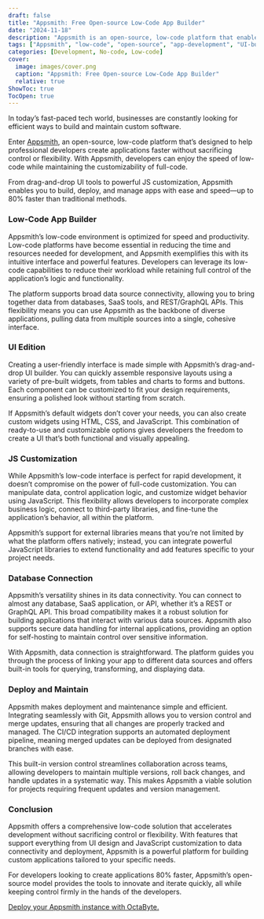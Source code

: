```yaml
---
draft: false
title: "Appsmith: Free Open-source Low-Code App Builder"
date: "2024-11-18"
description: "Appsmith is an open-source, low-code platform that enables rapid application development without sacrificing control or customization. It offers a drag-and-drop UI builder, JS customization, and seamless data connectivity, making it a versatile solution for building and deploying custom applications quickly and efficiently."
tags: ["Appsmith", "low-code", "open-source", "app-development", "UI-builder", "JavaScript", "database-connection", "custom-software", "deployment", "rapid-development"]
categories: [Development, No-code, Low-code]
cover:
  image: images/cover.png
  caption: "Appsmith: Free Open-source Low-Code App Builder"
  relative: true
ShowToc: true
TocOpen: true
---
```



In today’s fast\-paced tech world, businesses are constantly looking for efficient ways to build and maintain custom software. 

Enter [Appsmith](https://octabyte.io/development/nocode-lowcode/appsmith), an open\-source, low\-code platform that’s designed to help professional developers create applications faster without sacrificing control or flexibility. With Appsmith, developers can enjoy the speed of low\-code while maintaining the customizability of full\-code. 

From drag\-and\-drop UI tools to powerful JS customization, Appsmith enables you to build, deploy, and manage apps with ease and speed—up to 80% faster than traditional methods.


### Low\-Code App Builder

Appsmith’s low\-code environment is optimized for speed and productivity. Low\-code platforms have become essential in reducing the time and resources needed for development, and Appsmith exemplifies this with its intuitive interface and powerful features. Developers can leverage its low\-code capabilities to reduce their workload while retaining full control of the application’s logic and functionality.

The platform supports broad data source connectivity, allowing you to bring together data from databases, SaaS tools, and REST/GraphQL APIs. This flexibility means you can use Appsmith as the backbone of diverse applications, pulling data from multiple sources into a single, cohesive interface.

### UI Edition

Creating a user\-friendly interface is made simple with Appsmith’s drag\-and\-drop UI builder. You can quickly assemble responsive layouts using a variety of pre\-built widgets, from tables and charts to forms and buttons. Each component can be customized to fit your design requirements, ensuring a polished look without starting from scratch.

If Appsmith’s default widgets don’t cover your needs, you can also create custom widgets using HTML, CSS, and JavaScript. This combination of ready\-to\-use and customizable options gives developers the freedom to create a UI that’s both functional and visually appealing.

### JS Customization

While Appsmith’s low\-code interface is perfect for rapid development, it doesn’t compromise on the power of full\-code customization. You can manipulate data, control application logic, and customize widget behavior using JavaScript. This flexibility allows developers to incorporate complex business logic, connect to third\-party libraries, and fine\-tune the application’s behavior, all within the platform.

Appsmith’s support for external libraries means that you’re not limited by what the platform offers natively; instead, you can integrate powerful JavaScript libraries to extend functionality and add features specific to your project needs.

### Database Connection

Appsmith’s versatility shines in its data connectivity. You can connect to almost any database, SaaS application, or API, whether it’s a REST or GraphQL API. This broad compatibility makes it a robust solution for building applications that interact with various data sources. Appsmith also supports secure data handling for internal applications, providing an option for self\-hosting to maintain control over sensitive information.

With Appsmith, data connection is straightforward. The platform guides you through the process of linking your app to different data sources and offers built\-in tools for querying, transforming, and displaying data.

### Deploy and Maintain

Appsmith makes deployment and maintenance simple and efficient. Integrating seamlessly with Git, Appsmith allows you to version control and merge updates, ensuring that all changes are properly tracked and managed. The CI/CD integration supports an automated deployment pipeline, meaning merged updates can be deployed from designated branches with ease.

This built\-in version control streamlines collaboration across teams, allowing developers to maintain multiple versions, roll back changes, and handle updates in a systematic way. This makes Appsmith a viable solution for projects requiring frequent updates and version management.

### Conclusion

Appsmith offers a comprehensive low\-code solution that accelerates development without sacrificing control or flexibility. With features that support everything from UI design and JavaScript customization to data connectivity and deployment, Appsmith is a powerful platform for building custom applications tailored to your specific needs. 

For developers looking to create applications 80% faster, Appsmith’s open\-source model provides the tools to innovate and iterate quickly, all while keeping control firmly in the hands of the developers.

[Deploy your Appsmith instance with OctaByte.](https://octabyte.io/start-trial/?service=Appsmith)


